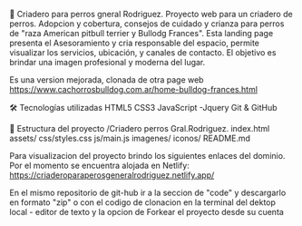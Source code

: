 🎉 Criadero para perros gneral Rodriguez.
Proyecto web para un criadero de perros. Adopcion y cobertura, consejos de cuidado y crianza para perros de "raza American pitbull terrier y Bullodg Frances". Esta landing page presenta el Asesoramiento y cria responsable del espacio, permite visualizar los servicios, ubicación, y canales de contacto. 
El objetivo es brindar una imagen profesional y moderna del lugar. 

Es una version mejorada, clonada  de otra page web https://www.cachorrosbulldog.com.ar/home-bulldog-frances.html

🛠 Tecnologías utilizadas
HTML5
CSS3
JavaScript -Jquery
Git & GitHub

📁 Estructura del proyecto
/Criadero perros Gral.Rodriguez. index.html assets/ css/styles.css js/main.js imagenes/ iconos/ README.md

Para visualizacion del proyecto brindo los siguientes enlaces del dominio. Por el momento se encuentra alojada en Netlify: https://criaderoparaperosgeneralrodriguez.netlify.app/

En el mismo repositorio de git-hub ir a la seccion de "code" y descargarlo en formato "zip" o con el codigo de clonacion en la terminal del dektop local - editor de texto y la opcion de Forkear el proyecto desde su cuenta 
